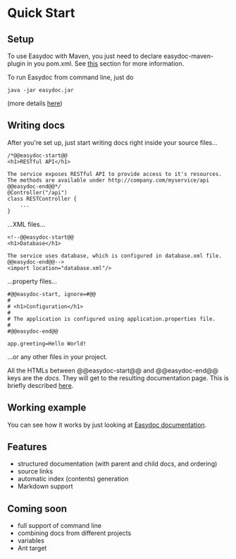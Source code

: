 Quick Start
===========

Setup
-----------

To use Easydoc with Maven, you just need to declare easydoc-maven-plugin in you pom.xml. 
See [this](http://weekens.github.com/easydoc#easydoc-maven) section for more information.

To run Easydoc from command line, just do

	java -jar easydoc.jar
	
(more details [here](http://weekens.github.com/easydoc#easydoc-commandline))

Writing docs
-----------

After you're set up, just start writing docs right inside your source files...

	/*@@easydoc-start@@
	<h1>RESTful API</h1>
	
	The service exposes RESTful API to provide access to it's resources.
	The methods are available under http://company.com/myservice/api
	@@easydoc-end@@*/
	@Controller("/api")
	class RESTController {
		...
	}

...XML files...

	<!--@@easydoc-start@@
	<h1>Database</h1>
	
	The service uses database, which is configured in database.xml file. 
	@@easydoc-end@@-->
	<import location="database.xml"/>

...property files...

	#@@easydoc-start, ignore=#@@
	#
	# <h1>Configuration</h1>
	#
	# The application is configured using application.properties file.
	#
	#@@easydoc-end@@
	
	app.greeting=Hello World!
	
...or any other files in your project.

All the HTMLs between @@easydoc-start@@ and @@easydoc-end@@ keys are the *docs*. They will get to the resulting
documentation page. This is briefly described [here](http://weekens.github.com/easydoc#easydoc-intro).

Working example
-------------

You can see how it works by just looking at [Easydoc documentation](http://weekens.github.com/easydoc).

Features
-------------

* structured documentation (with parent and child docs, and ordering)
* source links
* automatic index (contents) generation
* Markdown support

Coming soon
-------------

* full support of command line
* combining docs from different projects
* variables
* Ant target